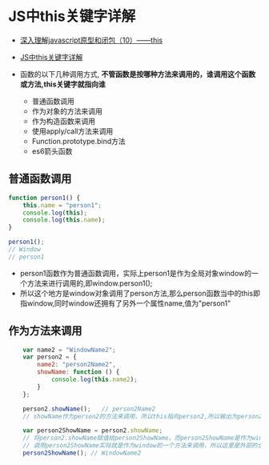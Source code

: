 # JS中this关键字详解

- [深入理解javascript原型和闭包（10）——this](https://www.cnblogs.com/wangfupeng1988/p/3988422.html)
- [JS中this关键字详解](https://www.cnblogs.com/lisha-better/p/5684844.html)

- 函数的以下几种调用方式, **不管函数是按哪种方法来调用的，谁调用这个函数或方法,this关键字就指向谁**
    - 普通函数调用
    - 作为对象的方法来调用
    - 作为构造函数来调用
    - 使用apply/call方法来调用
    - Function.prototype.bind方法
    - es6箭头函数

## 普通函数调用

```js
function person1() {
    this.name = "person1";
    console.log(this);
    console.log(this.name);
}

person1();
// Window
// person1
```

- person1函数作为普通函数调用，实际上person1是作为全局对象window的一个方法来进行调用的,即window.person1();
- 所以这个地方是window对象调用了person方法,那么person函数当中的this即指window,同时window还拥有了另外一个属性name,值为"person1"

## 作为方法来调用

```js
    var name2 = "WindowName2";
    var person2 = {
        name2: "person2Name2",
        showName: function () {
            console.log(this.name2);
        }
    };

    person2.showName();   // person2Name2
    // showName作为person2的方法来调用，所以this指向person2,所以输出为person2Name2

    var person2ShowName = person2.showName;
    // 将person2.showName赋值给person2ShowName，而person2ShowName是作为window的一个属性
    // 调用person2ShowName实际就是作为window的一个方法来调用，所以这里是外部的全局变量，也就是WindowName2
    person2ShowName(); // WindowName2
```